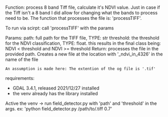Function: 
process 8 band Tiff file, calculate it's NDVI value.
Just in case if the Tiff isn't a 8 band I did allow for changing 
what the bands to process need to be.
The function that processes the file is: 'processTIFF'.

To run via scirpt: call 'processTIFF' with the params

Params:
    path: full path for the TIFF file, TYPE: str
    threshold: the threshold for the NDVI classification, TYPE: float.
        this results in the final class being:
        NDVI < threshold and NDVI >= threshold
Return:
    processes the file in the provided path. Creates a new file at the
    location with '_ndvi_in_4326' in the name of the file

    An assumption is made here: The extention of the og file is '.tif'

requirements: 
- GDAL 3.4.1, released 2021/12/27 installed
- the venv already has the library installed

Active the venv -> run field_detector.py with 'path' and 'threshold' in the args. ex: 'python field_detector.py /path/to/.tiff 0.7'

